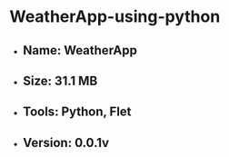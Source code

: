 # WeatherApp-using-python


* ## Name: WeatherApp
* ## Size: 31.1 MB
* ## Tools: Python, Flet
* ## Version: 0.0.1v



